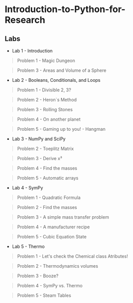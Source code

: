 # Introduction-to-Python-for-Research

## Labs 

- Lab 1 - Introduction

> Problem 1 - Magic Dungeon

> Problem 3 - Areas and Volume of a Sphere

- Lab 2 - Booleans, Conditionals, and Loops

> Problem 1 - Divisible 2, 3?

> Problem 2 - Heron`s Method

> Problem 3 - Rolling Stones

> Problem 4 - On another planet

> Problem 5 - Gaming up to you! - Hangman
  
- Lab 3 - NumPy and SciPy

> Problem 2 - Toeplitz Matrix

> Problem 3 - Derive x³

> Problem 4 - Find the masses

> Problem 5 - Automatic arrays

- Lab 4 - SymPy

> Problem 1 - Quadratic Formula

> Problem 2 - Find the masses

> Problem 3 - A simple mass transfer problem

> Problem 4 - A manufacturer recipe

> Problem 5 - Cubic Equation State

- Lab 5 - Thermo

> Problem 1 - Let's check the Chemical class Atributes!

> Problem 2 - Thermodynamics volumes

> Problem 3 - Booze?

> Problem 4 - SymPy vs. Thermo

> Problem 5 - Steam Tables
